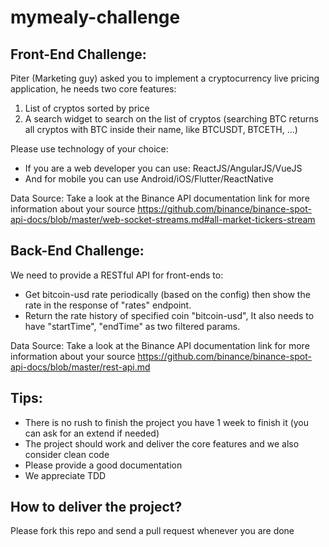 # mymealy-challenge
## Front-End Challenge:
Piter (Marketing guy) asked you to implement a cryptocurrency live pricing application, he needs two core features:
1. List of cryptos sorted by price
2. A search widget to search on the list of cryptos (searching BTC returns all cryptos with BTC inside their name, like BTCUSDT, BTCETH, ...)

Please use technology of your choice:
- If you are a web developer you can use: ReactJS/AngularJS/VueJS
- And for mobile you can use Android/iOS/Flutter/ReactNative

Data Source:
	Take a look at the Binance API documentation link for more information about your source
	https://github.com/binance/binance-spot-api-docs/blob/master/web-socket-streams.md#all-market-tickers-stream

## Back-End Challenge:
We need to provide a RESTful API for front-ends to:
- Get bitcoin-usd rate periodically (based on the config) then show the rate in the response of "rates" endpoint.
- Return the rate history of specified coin "bitcoin-usd", It also needs to have "startTime", "endTime" as two filtered params.

Data Source:
	Take a look at the Binance API documentation link for more information about your source
	https://github.com/binance/binance-spot-api-docs/blob/master/rest-api.md

## Tips:
  - There is no rush to finish the project you have 1 week to finish it (you can ask for an extend if needed)
  - The project should work and deliver the core features and we also consider clean code
  - Please provide a good documentation
  - We appreciate TDD

## How to deliver the project?
Please fork this repo and send a pull request whenever you are done
  
